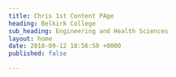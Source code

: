 ```yaml
---
title: Chris 1st Content PAge
heading: Belkirk College
sub_heading: Engineering and Health Sciences
layout: home
date: 2018-09-12 18:56:50 +0000
published: false

---
```

